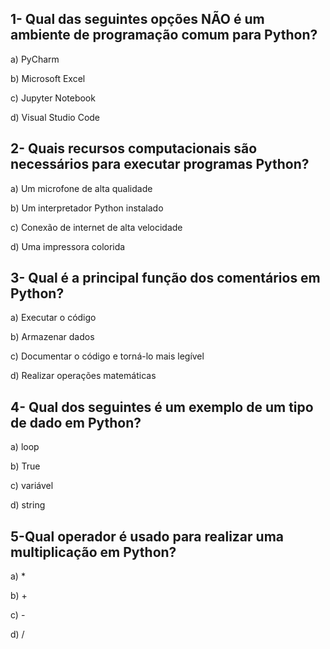 

## 1- Qual das seguintes opções NÃO é um ambiente de programação comum para Python?

a) PyCharm

b) Microsoft Excel

c) Jupyter Notebook

d) Visual Studio Code

## 2- Quais recursos computacionais são necessários para executar programas Python?

a) Um microfone de alta qualidade

b) Um interpretador Python instalado

c) Conexão de internet de alta velocidade

d) Uma impressora colorida

## 3- Qual é a principal função dos comentários em Python?
a) Executar o código

b) Armazenar dados

c) Documentar o código e torná-lo mais legível

d) Realizar operações matemáticas


## 4- Qual dos seguintes é um exemplo de um tipo de dado em Python?

a) loop

b) True

c) variável

d) string

## 5-Qual operador é usado para realizar uma multiplicação em Python?

a) *

b) +

c) -

d) /

